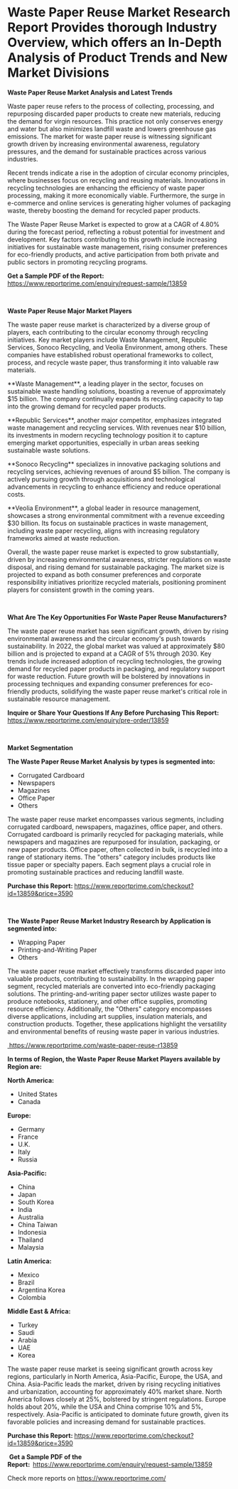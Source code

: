 <p><h1>Waste Paper Reuse Market Research Report Provides thorough Industry Overview, which offers an In-Depth Analysis of Product Trends and New Market Divisions</h1></p><p><strong>Waste Paper Reuse Market Analysis and Latest Trends</strong></p>
<p><p>Waste paper reuse refers to the process of collecting, processing, and repurposing discarded paper products to create new materials, reducing the demand for virgin resources. This practice not only conserves energy and water but also minimizes landfill waste and lowers greenhouse gas emissions. The market for waste paper reuse is witnessing significant growth driven by increasing environmental awareness, regulatory pressures, and the demand for sustainable practices across various industries.</p><p>Recent trends indicate a rise in the adoption of circular economy principles, where businesses focus on recycling and reusing materials. Innovations in recycling technologies are enhancing the efficiency of waste paper processing, making it more economically viable. Furthermore, the surge in e-commerce and online services is generating higher volumes of packaging waste, thereby boosting the demand for recycled paper products.</p><p>The Waste Paper Reuse Market is expected to grow at a CAGR of 4.80% during the forecast period, reflecting a robust potential for investment and development. Key factors contributing to this growth include increasing initiatives for sustainable waste management, rising consumer preferences for eco-friendly products, and active participation from both private and public sectors in promoting recycling programs.</p></p>
<p><strong>Get a Sample PDF of the Report:&nbsp;</strong> <a href="https://www.reportprime.com/enquiry/request-sample/13859?utm_campaign=2447&utm_medium=2&utm_source=Github&utm_content=ia&utm_term=20032025&utm_id=waste-paper-reuse">https://www.reportprime.com/enquiry/request-sample/13859</a></p>
<p>&nbsp;</p>
<p><strong>Waste Paper Reuse Major Market Players</strong></p>
<p><p>The waste paper reuse market is characterized by a diverse group of players, each contributing to the circular economy through recycling initiatives. Key market players include Waste Management, Republic Services, Sonoco Recycling, and Veolia Environment, among others. These companies have established robust operational frameworks to collect, process, and recycle waste paper, thus transforming it into valuable raw materials.</p><p>**Waste Management**, a leading player in the sector, focuses on sustainable waste handling solutions, boasting a revenue of approximately $15 billion. The company continually expands its recycling capacity to tap into the growing demand for recycled paper products.</p><p>**Republic Services**, another major competitor, emphasizes integrated waste management and recycling services. With revenues near $10 billion, its investments in modern recycling technology position it to capture emerging market opportunities, especially in urban areas seeking sustainable waste solutions.</p><p>**Sonoco Recycling** specializes in innovative packaging solutions and recycling services, achieving revenues of around $5 billion. The company is actively pursuing growth through acquisitions and technological advancements in recycling to enhance efficiency and reduce operational costs.</p><p>**Veolia Environment**, a global leader in resource management, showcases a strong environmental commitment with a revenue exceeding $30 billion. Its focus on sustainable practices in waste management, including waste paper recycling, aligns with increasing regulatory frameworks aimed at waste reduction.</p><p>Overall, the waste paper reuse market is expected to grow substantially, driven by increasing environmental awareness, stricter regulations on waste disposal, and rising demand for sustainable packaging. The market size is projected to expand as both consumer preferences and corporate responsibility initiatives prioritize recycled materials, positioning prominent players for consistent growth in the coming years.</p></p>
<p>&nbsp;</p>
<p><strong>What Are The Key Opportunities For Waste Paper Reuse Manufacturers?</strong></p>
<p><p>The waste paper reuse market has seen significant growth, driven by rising environmental awareness and the circular economy's push towards sustainability. In 2022, the global market was valued at approximately $80 billion and is projected to expand at a CAGR of 5% through 2030. Key trends include increased adoption of recycling technologies, the growing demand for recycled paper products in packaging, and regulatory support for waste reduction. Future growth will be bolstered by innovations in processing techniques and expanding consumer preferences for eco-friendly products, solidifying the waste paper reuse market's critical role in sustainable resource management.</p></p>
<p><strong>Inquire or Share Your Questions If Any Before Purchasing This Report:</strong> <a href="https://www.reportprime.com/enquiry/pre-order/13859?utm_campaign=2447&utm_medium=2&utm_source=Github&utm_content=ia&utm_term=20032025&utm_id=waste-paper-reuse">https://www.reportprime.com/enquiry/pre-order/13859</a></p>
<p>&nbsp;</p>
<p><strong>Market Segmentation</strong></p>
<p><strong>The Waste Paper Reuse Market Analysis by types is segmented into:</strong></p>
<p><ul><li>Corrugated Cardboard</li><li>Newspapers</li><li>Magazines</li><li>Office Paper</li><li>Others</li></ul></p>
<p><p>The waste paper reuse market encompasses various segments, including corrugated cardboard, newspapers, magazines, office paper, and others. Corrugated cardboard is primarily recycled for packaging materials, while newspapers and magazines are repurposed for insulation, packaging, or new paper products. Office paper, often collected in bulk, is recycled into a range of stationary items. The "others" category includes products like tissue paper or specialty papers. Each segment plays a crucial role in promoting sustainable practices and reducing landfill waste.</p></p>
<p><strong>Purchase this Report:&nbsp;</strong><a href="https://www.reportprime.com/checkout?id=13859&price=3590&utm_campaign=2447&utm_medium=2&utm_source=Github&utm_content=ia&utm_term=20032025&utm_id=waste-paper-reuse">https://www.reportprime.com/checkout?id=13859&price=3590</a></p>
<p>&nbsp;</p>
<p><strong>The Waste Paper Reuse Market Industry Research by Application is segmented into:</strong></p>
<p><ul><li>Wrapping Paper</li><li>Printing-and-Writing Paper</li><li>Others</li></ul></p>
<p><p>The waste paper reuse market effectively transforms discarded paper into valuable products, contributing to sustainability. In the wrapping paper segment, recycled materials are converted into eco-friendly packaging solutions. The printing-and-writing paper sector utilizes waste paper to produce notebooks, stationery, and other office supplies, promoting resource efficiency. Additionally, the "Others" category encompasses diverse applications, including art supplies, insulation materials, and construction products. Together, these applications highlight the versatility and environmental benefits of reusing waste paper in various industries.</p></p>
<p><a href="https://www.reportprime.com/waste-paper-reuse-r13859?utm_campaign=2447&utm_medium=2&utm_source=Github&utm_content=ia&utm_term=20032025&utm_id=waste-paper-reuse">&nbsp;https://www.reportprime.com/waste-paper-reuse-r13859</a></p>
<p><strong>In terms of Region, the Waste Paper Reuse Market Players available by Region are:</strong></p>
<p>
    <p> <strong> North America: </strong>
        <ul>
            <li>United States</li>
            <li>Canada</li>
        </ul>
        </p> 
    <p> <strong> Europe: </strong>
        <ul>
            <li>Germany</li>
            <li>France</li>
            <li>U.K.</li>
            <li>Italy</li>
            <li>Russia</li>
        </ul>
        </p> 
    <p> <strong> Asia-Pacific: </strong>
        <ul>
            <li>China</li>
            <li>Japan</li>
            <li>South Korea</li>
            <li>India</li>
            <li>Australia</li>
            <li>China Taiwan</li>
            <li>Indonesia</li>
            <li>Thailand</li>
            <li>Malaysia</li>
        </ul>
        </p> 
    <p> <strong> Latin America: </strong>
        <ul>
            <li>Mexico</li>
            <li>Brazil</li>
            <li>Argentina Korea</li>
            <li>Colombia</li>
        </ul>
        </p> 
    <p> <strong> Middle East & Africa: </strong>
        <ul>
            <li>Turkey</li>
            <li>Saudi</li>
            <li>Arabia</li>
            <li>UAE</li>
            <li>Korea</li>
        </ul>
    </p>
    </p>
<p><p>The waste paper reuse market is seeing significant growth across key regions, particularly in North America, Asia-Pacific, Europe, the USA, and China. Asia-Pacific leads the market, driven by rising recycling initiatives and urbanization, accounting for approximately 40% market share. North America follows closely at 25%, bolstered by stringent regulations. Europe holds about 20%, while the USA and China comprise 10% and 5%, respectively. Asia-Pacific is anticipated to dominate future growth, given its favorable policies and increasing demand for sustainable practices.</p></p>
<p><strong>Purchase this Report: </strong><a href="https://www.reportprime.com/checkout?id=13859&price=3590&utm_campaign=2447&utm_medium=2&utm_source=Github&utm_content=ia&utm_term=20032025&utm_id=waste-paper-reuse">https://www.reportprime.com/checkout?id=13859&price=3590</a></p>
<p>&nbsp;<strong>Get a Sample PDF of the Report:&nbsp;&nbsp;</strong><a href="https://www.reportprime.com/enquiry/request-sample/13859?utm_campaign=2447&utm_medium=2&utm_source=Github&utm_content=ia&utm_term=20032025&utm_id=waste-paper-reuse">https://www.reportprime.com/enquiry/request-sample/13859</a></p>
<p><strong></strong></p>
<p>Check more reports on <a href="https://www.reportprime.com/?utm_campaign=2447&utm_medium=2&utm_source=Github&utm_content=ia&utm_term=20032025&utm_id=waste-paper-reuse">https://www.reportprime.com/</a></p>